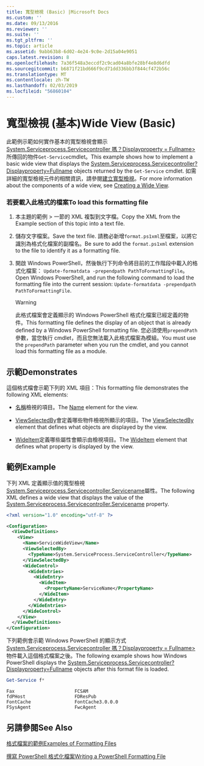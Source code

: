 ```yaml
---
title: 寬型檢視 (Basic) |Microsoft Docs
ms.custom: ''
ms.date: 09/13/2016
ms.reviewer: ''
ms.suite: ''
ms.tgt_pltfrm: ''
ms.topic: article
ms.assetid: 9abb63b8-6d02-4e24-9c0e-2d15a04e9051
caps.latest.revision: 8
ms.openlocfilehash: 7a36f548a3eccdf2c9cad04a8bfe28bf4e8d6dfd
ms.sourcegitcommit: b6871f21bd666f9cd71dd336bb3f844cf472b56c
ms.translationtype: MT
ms.contentlocale: zh-TW
ms.lasthandoff: 02/03/2019
ms.locfileid: "56860104"
---
```

# <a name="wide-view-basic"></a><span data-ttu-id="ca1be-102">寬型檢視 (基本)</span><span class="sxs-lookup"><span data-stu-id="ca1be-102">Wide View (Basic)</span></span>

<span data-ttu-id="ca1be-103">此範例示範如何實作基本的寬型檢視會顯示[System.Serviceprocess.Servicecontroller 嗎？Displayproperty = Fullname>](/dotnet/api/System.ServiceProcess.ServiceController)所傳回的物件`Get-Service`cmdlet。</span><span class="sxs-lookup"><span data-stu-id="ca1be-103">This example shows how to implement a basic wide view that displays the [System.Serviceprocess.Servicecontroller?Displayproperty=Fullname](/dotnet/api/System.ServiceProcess.ServiceController) objects returned by the `Get-Service` cmdlet.</span></span> <span data-ttu-id="ca1be-104">如需詳細的寬型檢視元件的相關資訊，請參閱[建立寬型檢視](./creating-a-wide-view.md)。</span><span class="sxs-lookup"><span data-stu-id="ca1be-104">For more information about the components of a wide view, see [Creating a Wide View](./creating-a-wide-view.md).</span></span>

### <a name="to-load-this-formatting-file"></a><span data-ttu-id="ca1be-105">若要載入此格式的檔案</span><span class="sxs-lookup"><span data-stu-id="ca1be-105">To load this formatting file</span></span>

1. <span data-ttu-id="ca1be-106">本主題的範例 > 一節的 XML 複製到文字檔。</span><span class="sxs-lookup"><span data-stu-id="ca1be-106">Copy the XML from the Example section of this topic into a text file.</span></span>

2. <span data-ttu-id="ca1be-107">儲存文字檔案。</span><span class="sxs-lookup"><span data-stu-id="ca1be-107">Save the text file.</span></span> <span data-ttu-id="ca1be-108">請務必新增`format.ps1xml`至檔案，以將它識別為格式化檔案的副檔名。</span><span class="sxs-lookup"><span data-stu-id="ca1be-108">Be sure to add the `format.ps1xml` extension to the file to identify it as a formatting file.</span></span>

3. <span data-ttu-id="ca1be-109">開啟 Windows PowerShell，然後執行下列命令將目前的工作階段中載入的格式化檔案： `Update-formatdata -prependpath PathToFormattingFile`。</span><span class="sxs-lookup"><span data-stu-id="ca1be-109">Open Windows PowerShell, and run the following command to load the formatting file into the current session: `Update-formatdata -prependpath PathToFormattingFile`.</span></span>

   > [!WARNING]
   > <span data-ttu-id="ca1be-110">此格式檔案會定義顯示的 Windows PowerShell 格式化檔案已經定義的物件。</span><span class="sxs-lookup"><span data-stu-id="ca1be-110">This formatting file defines the display of an object that is already defined by a Windows PowerShell formatting file.</span></span> <span data-ttu-id="ca1be-111">您必須使用`prependPath`參數，當您執行 cmdlet，而且您無法載入此格式檔案為模組。</span><span class="sxs-lookup"><span data-stu-id="ca1be-111">You must use the `prependPath` parameter when you run the cmdlet, and you cannot load this formatting file as a module.</span></span>

## <a name="demonstrates"></a><span data-ttu-id="ca1be-112">示範</span><span class="sxs-lookup"><span data-stu-id="ca1be-112">Demonstrates</span></span>

<span data-ttu-id="ca1be-113">這個格式檔會示範下列的 XML 項目：</span><span class="sxs-lookup"><span data-stu-id="ca1be-113">This formatting file demonstrates the following XML elements:</span></span>

- <span data-ttu-id="ca1be-114">[名稱](./name-element-for-view-format.md)檢視的項目。</span><span class="sxs-lookup"><span data-stu-id="ca1be-114">The [Name](./name-element-for-view-format.md) element for the view.</span></span>

- <span data-ttu-id="ca1be-115">[ViewSelectedBy](./viewselectedby-element-format.md)會定義哪些物件檢視所顯示的項目。</span><span class="sxs-lookup"><span data-stu-id="ca1be-115">The [ViewSelectedBy](./viewselectedby-element-format.md) element that defines what objects are displayed by the view.</span></span>

- <span data-ttu-id="ca1be-116">[WideItem](./wideitem-element-for-widecontrol-format.md)定義哪些屬性會顯示由檢視項目。</span><span class="sxs-lookup"><span data-stu-id="ca1be-116">The [WideItem](./wideitem-element-for-widecontrol-format.md) element that defines what property is displayed by the view.</span></span>

## <a name="example"></a><span data-ttu-id="ca1be-117">範例</span><span class="sxs-lookup"><span data-stu-id="ca1be-117">Example</span></span>

<span data-ttu-id="ca1be-118">下列 XML 定義顯示值的寬型檢視[System.Serviceprocess.Servicecontroller.Servicename](/dotnet/api/System.ServiceProcess.ServiceController.ServiceName)屬性。</span><span class="sxs-lookup"><span data-stu-id="ca1be-118">The following XML defines a wide view that displays the value of the [System.Serviceprocess.Servicecontroller.Servicename](/dotnet/api/System.ServiceProcess.ServiceController.ServiceName) property.</span></span>

```xml
<?xml version="1.0" encoding="utf-8" ?>

<Configuration>
  <ViewDefinitions>
    <View>
      <Name>ServiceWideView</Name>
      <ViewSelectedBy>
        <TypeName>System.ServiceProcess.ServiceController</TypeName>
      </ViewSelectedBy>
      <WideControl>
        <WideEntries>
          <WideEntry>
            <WideItem>
              <PropertyName>ServiceName</PropertyName>
            </WideItem>
          </WideEntry>
        </WideEntries>
      </WideControl>
    </View>
  </ViewDefinitions>
</Configuration>
```

<span data-ttu-id="ca1be-119">下列範例會示範 Windows PowerShell 的顯示方式[System.Serviceprocess.Servicecontroller 嗎？Displayproperty = Fullname>](/dotnet/api/System.ServiceProcess.ServiceController)物件載入這個格式檔案之後。</span><span class="sxs-lookup"><span data-stu-id="ca1be-119">The following example shows how Windows PowerShell displays the [System.Serviceprocess.Servicecontroller?Displayproperty=Fullname](/dotnet/api/System.ServiceProcess.ServiceController) objects after this format file is loaded.</span></span>

```powershell
Get-Service f*
```

```output
Fax                      FCSAM
fdPHost                  FDResPub
FontCache                FontCache3.0.0.0
FSysAgent                FwcAgent
```

## <a name="see-also"></a><span data-ttu-id="ca1be-120">另請參閱</span><span class="sxs-lookup"><span data-stu-id="ca1be-120">See Also</span></span>

[<span data-ttu-id="ca1be-121">格式檔案的範例</span><span class="sxs-lookup"><span data-stu-id="ca1be-121">Examples of Formatting Files</span></span>](./examples-of-formatting-files.md)

[<span data-ttu-id="ca1be-122">撰寫 PowerShell 格式化檔案</span><span class="sxs-lookup"><span data-stu-id="ca1be-122">Writing a PowerShell Formatting File</span></span>](./writing-a-powershell-formatting-file.md)
